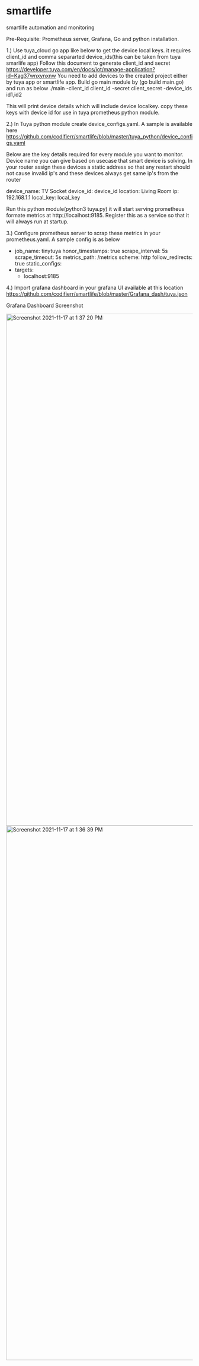 # smartlife
smartlife automation and monitoring

Pre-Requisite: Prometheus server, Grafana, Go and python installation.

1.) Use tuya_cloud go app like below to get the device local keys. it requires client_id and comma separarted device_ids(this can be taken from tuya smarlife app)
Follow this document to generate client_id and secret https://developer.tuya.com/en/docs/iot/manage-application?id=Kag37wnxynxnw
You need to add devices to the created project either by tuya app or smartlife app.
Build go main module by (go build main.go) and run as below
./main -client_id client_id -secret client_secret -device_ids id1,id2

This will print device details which will include device localkey. copy these keys with device id for use in tuya prometheus python module.

2.) In Tuya python module create device_configs.yaml. A sample is available here https://github.com/codifierr/smartlife/blob/master/tuya_python/device_configs.yaml
  
  Below are the key details required for every module you want to monitor. Device name you can give based on usecase that smart device is solving. In your router assign these devices a static address so that any restart should not cause invalid ip's and these devices always get same ip's from the router
  
  device_name: TV Socket
  device_id: device_id
  location: Living Room
  ip: 192.168.1.1
  local_key: local_key
  
  Run this python module(python3 tuya.py) it will start serving prometheus formate metrics at http://localhost:9185. Register this as a service so that it will always run at startup.

3.) Configure prometheus server to scrap these metrics in your prometheus.yaml. A sample config is as below 

  - job_name: tinytuya
  honor_timestamps: true
  scrape_interval: 5s
  scrape_timeout: 5s
  metrics_path: /metrics
  scheme: http
  follow_redirects: true
  static_configs:
  - targets:
    - localhost:9185

4.) Import grafana dashboard in your grafana UI available at this location https://github.com/codifierr/smartlife/blob/master/Grafana_dash/tuya.json

Grafana Dashboard Screenshot

<img width="1379" alt="Screenshot 2021-11-17 at 1 37 20 PM" src="https://user-images.githubusercontent.com/12495994/142160363-ff5ec516-1373-48a1-beb3-3fa10078f2f8.png">
<img width="1440" alt="Screenshot 2021-11-17 at 1 36 39 PM" src="https://user-images.githubusercontent.com/12495994/142160378-8b61bf7a-7165-4346-9f67-9666d6988484.png">
